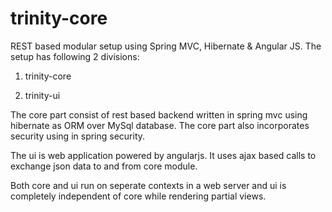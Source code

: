# trinity-core
REST based modular setup using Spring MVC, Hibernate &amp; Angular JS.
The setup has following 2 divisions:

1) trinity-core

2) trinity-ui

The core part consist of rest based backend written in spring mvc using hibernate as ORM over MySql database.
The core part also incorporates security using in spring security.

The ui is web application powered by angularjs.
It uses ajax based calls to exchange json data to and from core module.

Both core and ui run on seperate contexts in a web server and ui is completely independent of core while 
rendering partial views.
